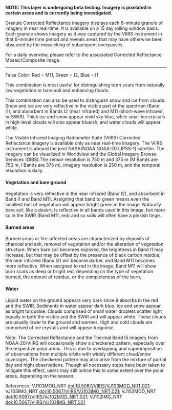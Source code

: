 **NOTE: This layer is undergoing beta testing. Imagery is pixelated in certain areas and is currently being investigated.**

Granule Corrected Reflectance imagery displays each 6-minute granule of imagery in near real-time. It is available on a 15 day rolling window basis. Each granule shows imagery as it was captured by the VIIRS instrument in that 6-minute time period and reveals areas that may have otherwise been obscured by the mosaicking of subsequent overpasses.

For a daily overview, please refer to the associated Corrected Reflectance Mosaic/Composite image.

***

False Color: Red = M11, Green = I2, Blue = I1

This combination is most useful for distinguishing burn scars from naturally low vegetation or bare soil and enhancing floods.

This combination can also be used to distinguish snow and ice from clouds. Snow and ice are very reflective in the visible part of the spectrum (Band I1), and absorbent in Bands I2 (near infrared) and M11 (short-wave infrared, or SWIR). Thick ice and snow appear vivid sky blue, while small ice crystals in high-level clouds will also appear blueish, and water clouds will appear white.

The Visible Infrared Imaging Radiometer Suite (VIIRS) Corrected Reflectance imagery is available only as near real-time imagery. The VIIRS instrument is aboard the joint NASA/NOAA NOAA-20 (JPSS-1) satellite. The imagery can be visualized in Worldview and the Global Imagery Browse Services (GIBS).The sensor resolution is 750 m and 375 m (M Bands are 750 m, I Bands are 375 m), imagery resolution is 250 m, and the temporal resolution is daily.

#### Vegetation and bare ground
Vegetation is very reflective in the near infrared (Band I2), and absorbent in Band I1 and Band M11. Assigning that band to green means even the smallest hint of vegetation will appear bright green in the image. Naturally bare soil, like a desert, is reflective in all bands used in this image, but more so in the SWIR (Band M11, red) and so soils will often have a pinkish tinge.

#### Burned areas
Burned areas or fire-affected areas are characterized by deposits of charcoal and ash, removal of vegetation and/or the alteration of vegetation structure. When bare soil becomes exposed, the brightness in Band I1 may increase, but that may be offset by the presence of black carbon residue; the near infrared (Band I2) will become darker, and Band M11 becomes more reflective. When assigned to red in the image, Band M11 will show burn scars as deep or bright red, depending on the type of vegetation burned, the amount of residue, or the completeness of the burn.

#### Water
Liquid water on the ground appears very dark since it absorbs in the red and the SWIR. Sediments in water appear dark blue. Ice and snow appear as bright turquoise. Clouds comprised of small water droplets scatter light equally in both the visible and the SWIR and will appear white. These clouds are usually lower to the ground and warmer. High and cold clouds are comprised of ice crystals and will appear turquoise.

Note: The Corrected Reflectance and the Thermal Band I5 imagery from NOAA-20/VIIRS will occasionally show a checkered pattern, especially over the respective polar areas. This is due to overlapping and superimposition of observations from multiple orbits with widely different cloud/snow coverages. The checkered pattern may also arise from the mixture of partial day and night observations. Though all necessary steps have been taken to mitigate this effect, users may still notice this to some extent over the polar areas, depending on the season.

References: VJ103MOD_NRT [doi:10.5067/VIIRS/VJ103MOD_NRT.021](https://doi.org/10.5067/VIIRS/VJ103MOD_NRT.021); VJ103IMG_NRT [doi:10.5067/VIIRS/VJ103IMG_NRT.021](https://doi.org/10.5067/VIIRS/VJ103IMG_NRT.021);
VJ102MOD_NRT [doi:10.5067/VIIRS/VJ102MOD_NRT.021](https://doi.org/10.5067/VIIRS/VJ102MOD_NRT.021); VJ102IMG_NRT [doi:10.5067/VIIRS/VJ102IMG_NRT.021](https://doi.org/10.5067/VIIRS/VJ102IMG_NRT.021)
